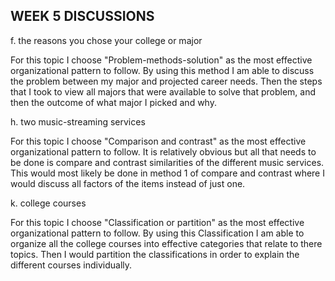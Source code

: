 ## WEEK 5 DISCUSSIONS

f. the reasons you chose your college or major

  For this topic I choose "Problem-methods-solution" as the most effective organizational pattern to follow. By using this method I am able to discuss the problem between my major and projected career needs. Then the steps that I took to view all majors that were available to solve that problem, and then the outcome of what major I picked and why.

h. two music-streaming services

  For this topic I choose "Comparison and contrast" as the most effective organizational pattern to follow. It is relatively obvious but all that needs to be done is compare and contrast similarities of the different music services. This would most likely be done in method 1 of compare and contrast where I would discuss all factors of the items instead of just one.  

k. college courses

  For this topic I choose "Classification or partition" as the most effective organizational pattern to follow. By using this Classification I am able to organize all the college courses into effective categories that relate to there topics. Then I would partition the classifications in order to explain the different courses individually. 
